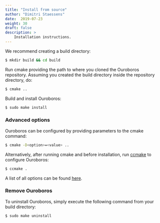 ```yaml
---
title: "Install from source"
author: "Dimitri Staessens"
date:  2019-07-23
weight: 30
draft: false
description: >
    Installation instructions.
---
```


We recommend creating a build directory:

```bash
$ mkdir build && cd build
```

Run cmake providing the path to where you cloned the Ouroboros
repository. Assuming you created the build directory inside the
repository directory, do:

```bash
$ cmake ..
```

Build and install Ouroboros:

```bash
$ sudo make install
```

### Advanced options

Ouroboros can be configured by providing parameters to the cmake
command:

```bash
$ cmake -D<option>=<value> ..
```

Alternatively, after running cmake and before installation, run
[ccmake](https://cmake.org/cmake/help/v3.0/manual/ccmake.1.html) to
configure Ouroboros:

```bash
$ ccmake .
```

A list of all options can be found [here](/compopt).

### Remove Ouroboros

To uninstall Ouroboros, simply execute the following command from your
build directory:

```bash
$ sudo make uninstall
```